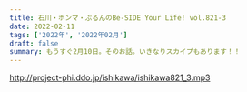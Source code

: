 ```yaml
---
title: 石川・ホンマ・ぶるんのBe-SIDE Your Life! vol.821-3
date: 2022-02-11
tags: ['2022年', '2022年02月']
draft: false
summary: もうすぐ2月10日。そのお話。いきなりスカイプもあります！！
---
```


http://project-phi.ddo.jp/ishikawa/ishikawa821_3.mp3
